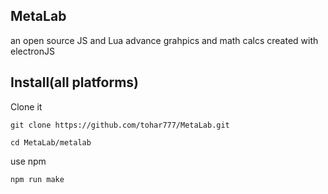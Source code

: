 ## MetaLab

an open source JS and Lua advance grahpics and math calcs created with electronJS



## Install(all platforms)


Clone it

`git clone https://github.com/tohar777/MetaLab.git`


`cd MetaLab/metalab`

use npm

`npm run make`